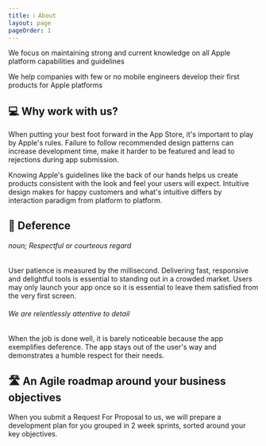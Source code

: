 ```yaml
---
title: ℹ️ About
layout: page
pageOrder: 1
---
```


We focus on maintaining strong and current knowledge on all Apple platform capabilities and guidelines

We help companies with few or no mobile engineers develop their first products for Apple platforms

## 💻 ‍Why work with us?

When putting your best foot forward in the App Store, it's important to play by Apple's rules. Failure to follow recommended design patterns can increase development time, make it harder to be featured and lead to rejections during app submission.

Knowing Apple's guidelines like the back of our hands helps us create products consistent with the look and feel your users will expect. Intuitive design makes for happy customers and what's intuitive differs by interaction paradigm from platform to platform.

## 🙏 Deference
###### *noun;* Respectful or courteous regard

User patience is measured by the millisecond. Delivering fast, responsive and delightful tools is essential to standing out in a crowded market. Users may only launch your app once so it is essential to leave them satisfied from the very first screen.

###### We are relentlessly attentive to detail

When the job is done well, it is barely noticeable because the app exemplifies deference. The app stays out of the user's way and demonstrates a humble respect for their needs.

## 🛣 An Agile roadmap around your business objectives

When you submit a Request For Proposal to us, we will prepare a development plan for you grouped in 2 week sprints, sorted around your key objectives.